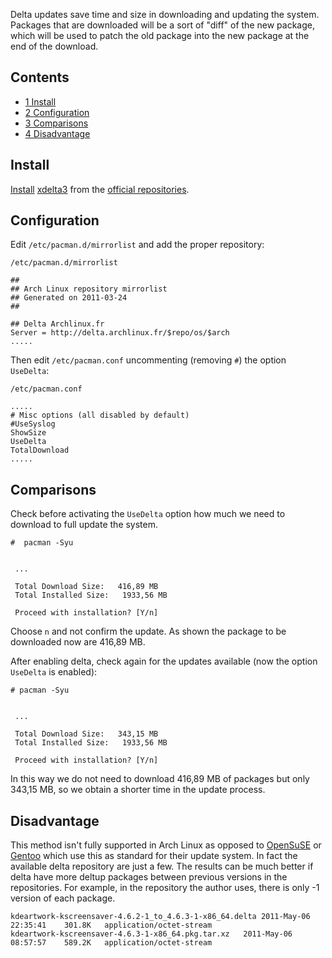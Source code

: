 Delta updates save time and size in downloading and updating the system. Packages that are downloaded will be a sort of "diff" of the new package, which will be used to patch the old package into the new package at the end of the download.

## Contents

*   [1 Install](#Install)
*   [2 Configuration](#Configuration)
*   [3 Comparisons](#Comparisons)
*   [4 Disadvantage](#Disadvantage)

## Install

[Install](/index.php/Install "Install") [xdelta3](https://www.archlinux.org/packages/?name=xdelta3) from the [official repositories](/index.php/Official_repositories "Official repositories").

## Configuration

Edit `/etc/pacman.d/mirrorlist` and add the proper repository:

 `/etc/pacman.d/mirrorlist` 

```
##
## Arch Linux repository mirrorlist
## Generated on 2011-03-24
##

## Delta Archlinux.fr
Server = http://delta.archlinux.fr/$repo/os/$arch
.....
```

Then edit `/etc/pacman.conf` uncommenting (removing `#`) the option `UseDelta`:

 `/etc/pacman.conf` 

```
.....
# Misc options (all disabled by default)
#UseSyslog
ShowSize
UseDelta
TotalDownload
.....
```

## Comparisons

Check before activating the `UseDelta` option how much we need to download to full update the system.

 `#  pacman -Syu` 

```

 ...

 Total Download Size:   416,89 MB
 Total Installed Size:   1933,56 MB

 Proceed with installation? [Y/n]
```

Choose `n` and not confirm the update. As shown the package to be downloaded now are 416,89 MB.

After enabling delta, check again for the updates available (now the option `UseDelta` is enabled):

 `# pacman -Syu` 

```

 ...

 Total Download Size:   343,15 MB
 Total Installed Size:   1933,56 MB

 Proceed with installation? [Y/n]
```

In this way we do not need to download 416,89 MB of packages but only 343,15 MB, so we obtain a shorter time in the update process.

## Disadvantage

This method isn't fully supported in Arch Linux as opposed to [OpenSuSE](http://www.opensuse.org) or [Gentoo](http://www.gentoo.org) which use this as standard for their update system. In fact the available delta repository are just a few. The results can be much better if delta have more deltup packages between previous versions in the repositories. For example, in the repository the author uses, there is only -1 version of each package.

```
kdeartwork-kscreensaver-4.6.2-1_to_4.6.3-1-x86_64.delta	2011-May-06 22:35:41	301.8K	 application/octet-stream 
kdeartwork-kscreensaver-4.6.3-1-x86_64.pkg.tar.xz	2011-May-06 08:57:57	589.2K	 application/octet-stream

```